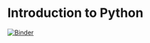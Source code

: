 # Introduction to Python

[![Binder](https://mybinder.org/badge_logo.svg)](https://mybinder.org/v2/gh/bmepsu/pythonintro/master)